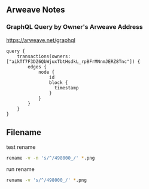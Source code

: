 ## Arweave Notes

### GraphQL Query by Owner's Arweave Address
https://arweave.net/graphql

```
query {
    transactions(owners:["aikTf7F3DZ6QbWjuxTbtHsdkL_rpBFrMNnmJERZ8Tnc"]) {
        edges {
            node {
                id
              	block {
                  timestamp
                }
            }
        }
    }
}
```


## Filename

test rename
```bash
rename -v -n 's/^/498000_/' *.png
```

run rename
```bash
rename -v 's/^/498000_/' *.png
```